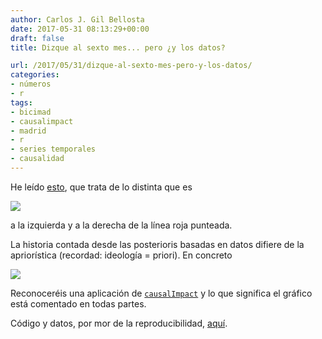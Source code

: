 ```yaml
---
author: Carlos J. Gil Bellosta
date: 2017-05-31 08:13:29+00:00
draft: false
title: Dizque al sexto mes... pero ¿y los datos?

url: /2017/05/31/dizque-al-sexto-mes-pero-y-los-datos/
categories:
- números
- r
tags:
- bicimad
- causalimpact
- madrid
- r
- series temporales
- causalidad
---
```


He leído [esto](http://www.eldiario.es/desde-mi-bici/sexto-mes-BiciMAD-municipalizada-resucito_6_647845233.html), que trata de lo distinta que es

![](/wp-uploads/2017/05/bicimad_usos.png)


a la izquierda y a la derecha de la línea roja punteada.

La historia contada desde las posterioris basadas en datos difiere de la apriorística (recordad: ideología = priori). En concreto

![](/wp-uploads/2017/05/bicimad_causal_impact.png)

Reconoceréis una aplicación de [`causalImpact`](https://google.github.io/CausalImpact/CausalImpact.html) y lo que significa el gráfico está comentado en todas partes.

Código y datos, por mor de la reproducibilidad, [aquí](/uploads/bicimad_causal_impact.zip).



